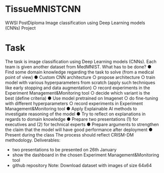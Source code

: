 # TissueMNISTCNN
WWSI PostDiploma Image classification using Deep Learning models (CNNs) Project 

# Task
The task is image classification using Deep Learning models (CNNs). Each team is given
another dataset from MedMNIST.
What has to be done?
● Find some domain knowledge regarding the task to solve (from a medical point of
view)
● Custom CNN architecture
○ propose architecture
○ train model with various hyperparameters from scratch (apply such
techniques like early stopping and data augmentation)
○ record experiments in the Experiment Management&Monitoring tool
○ decide which variant is the best (define criteria)
● Use model pretrained on Imagenet
○ do fine-tuning with different hyperparameters
○ record experiments in Experiment Management&Monitoring tool
● Apply Explainable AI methods to investigate reasoning of the model
● Try to reflect on explanations in regards to domain knowledge
● Prepare two presentations (1) for executives and (2) for technical experts
● Prepare arguments to strengthen the claim that the model will have good
performance after deployment
● Present during the class
The process should reflect CRISM-DM methodology.
Deliverables:
- two presentations to be presented on 26th January
- show the dashboard in the chosen Experiment Management&Monitoring tool
- github repository
Note: Download dataset with images of size 64x64
